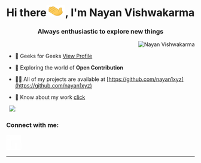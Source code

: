 <h1 align="center">Hi there<img src="https://github.com/nayan1xyz/nayan1xyz/blob/main/hithere.gif" alt="" width="50" height="30" />, I'm Nayan Vishwakarma</h1>
<h3 align="center">Always enthusiastic to explore new things</h3>


<p>&nbsp;<img align="right" src="https://github-readme-stats.vercel.app/api?username=nayan1xyz&show_icons=true&locale=en" alt="Nayan Vishwakarma" /></p>


- 🔭  Geeks for Geeks [View Profile](https://auth.geeksforgeeks.org/user/nayanvishwakarma/practice/)

- 🌱  Exploring the world of  **Open Contribution**

- 👨‍💻 All of my projects are available at [https://github.com/nayan1xyz](https://github.com/nayan1xyz)


- 📄 Know about my work [click](https://drive.google.com/file/d/1rlNo3V6lxz65cOEpwTM_485IBeALsrW2/view?usp=sharing)

<p>&nbsp;
<img aline="right" src="https://github-readme-stats.vercel.app/api/top-langs/?username=nayan1xyz&layout=compact"></img>

<h3 align="left">Connect with me:</h3>
<p align="">

<a href="https://www.linkedin.com/in/nayan-vishwakarma-086286187/" target="blank"><img align="" src="https://github.com/nayan1xyz/nayan1xyz/blob/main/linked-removebg-preview.png" alt="Nayan Vishwakarma" height="40" width="40" /></a>
</p>

***




